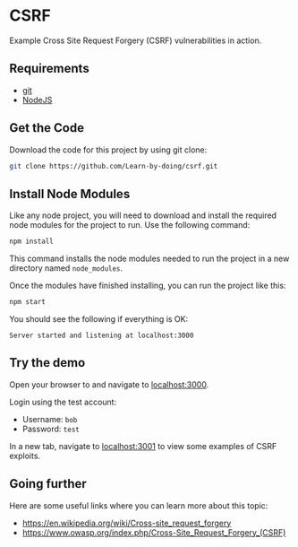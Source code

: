 # CSRF

Example Cross Site Request Forgery (CSRF) vulnerabilities in action.


## Requirements

* [git](https://git-scm.com/downloads)
* [NodeJS](https://nodejs.org/en/)


## Get the Code

Download the code for this project by using git clone:
```bash
git clone https://github.com/Learn-by-doing/csrf.git
```


## Install Node Modules

Like any node project, you will need to download and install the required node modules for the project to run. Use the following command:
```bash
npm install
```
This command installs the node modules needed to run the project in a new directory named `node_modules`.

Once the modules have finished installing, you can run the project like this:
```bash
npm start
```

You should see the following if everything is OK:
```
Server started and listening at localhost:3000
```


## Try the demo

Open your browser to and navigate to [localhost:3000](http://localhost:3000).

Login using the test account:
* Username: `bob`
* Password: `test`

In a new tab, navigate to [localhost:3001](http://localhost:3001) to view some examples of CSRF exploits.



## Going further

Here are some useful links where you can learn more about this topic:
* https://en.wikipedia.org/wiki/Cross-site_request_forgery
* https://www.owasp.org/index.php/Cross-Site_Request_Forgery_(CSRF)
